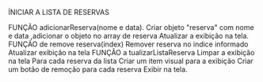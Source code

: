 ÍNICIAR A LISTA DE RESERVAS

FUNÇÃO adicionarReserva(nome e data).
Criar objeto "reserva" com nome e data ,adicionar o objeto no array de reserva Atualizar a exibição na tela.
FUNÇÃO de remove reserva(index) Remover reserva no indice informado Atualizar exibição na tela FUNÇÂO a
tualizarListaReserva Limpar a exibição na tela Para cada reserva da lista Criar um item visual para a exibição Criar um botão de remoção para cada reserva  Exibir na tela.